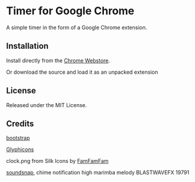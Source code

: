 # Timer for Google Chrome
A simple timer in the form of a Google Chrome extension.

## Installation
Install directly from the [Chrome Webstore](https://chrome.google.com/webstore/detail/timer/hepmlgghomccjinhcnkkikjpgkjibglj).

Or download the source and load it as an unpacked extension

## License
Released under the MIT License.

## Credits
[bootstrap](http://getbootstrap.com)

[Glyphicons](http://glyphicons.com)

clock.png from Silk Icons by [FamFamFam](http://www.famfamfam.com)

[soundsnap](http://soundsnap.com), chime notification high marimba melody BLASTWAVEFX 19791
